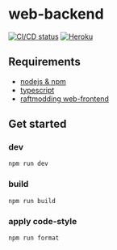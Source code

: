 # web-backend

[![CI/CD status](https://github.com/raftmodding/web-backend/actions/workflows/node.js.yml/badge.svg)](https://github.com/raftmodding/web-backend/actions)
[![Heroku](https://heroku-badge.herokuapp.com/?app=new-raftmodding-site-test&style=flat&svg=1)](https://new-raftmodding-site-test.herokuapp.com/)

## Requirements

- [nodejs & npm](https://nodejs.org/en/)
- [typescript](https://www.typescriptlang.org/)
- [raftmodding web-frontend](https://github.com/raftmodding/web-frontend)

## Get started

### dev

```shell
npm run dev
```

### build

```shell
npm run build
```

### apply code-style

```shell
npm run format
```
